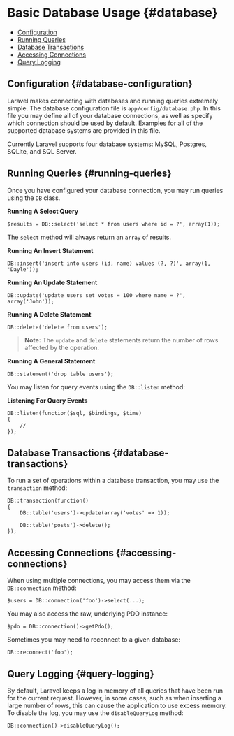 # Basic Database Usage {#database}

- [Configuration](#database-configuration)
- [Running Queries](#running-queries)
- [Database Transactions](#database-transactions)
- [Accessing Connections](#accessing-connections)
- [Query Logging](#query-logging)

## Configuration {#database-configuration}

Laravel makes connecting with databases and running queries extremely simple. The database configuration file is `app/config/database.php`. In this file you may define all of your database connections, as well as specify which connection should be used by default. Examples for all of the supported database systems are provided in this file.

Currently Laravel supports four database systems: MySQL, Postgres, SQLite, and SQL Server.

## Running Queries {#running-queries}

Once you have configured your database connection, you may run queries using the `DB` class.

**Running A Select Query**

	$results = DB::select('select * from users where id = ?', array(1));

The `select` method will always return an `array` of results.

**Running An Insert Statement**

	DB::insert('insert into users (id, name) values (?, ?)', array(1, 'Dayle'));

**Running An Update Statement**

	DB::update('update users set votes = 100 where name = ?', array('John'));

**Running A Delete Statement**

	DB::delete('delete from users');

> **Note:** The `update` and `delete` statements return the number of rows affected by the operation.

**Running A General Statement**

	DB::statement('drop table users');

You may listen for query events using the `DB::listen` method:

**Listening For Query Events**

	DB::listen(function($sql, $bindings, $time)
	{
		//
	});

## Database Transactions {#database-transactions}

To run a set of operations within a database transaction, you may use the `transaction` method:

	DB::transaction(function()
	{
		DB::table('users')->update(array('votes' => 1));

		DB::table('posts')->delete();
	});

## Accessing Connections {#accessing-connections}

When using multiple connections, you may access them via the `DB::connection` method:

	$users = DB::connection('foo')->select(...);

You may also access the raw, underlying PDO instance:

	$pdo = DB::connection()->getPdo();

Sometimes you may need to reconnect to a given database:

	DB::reconnect('foo');

## Query Logging {#query-logging}

By default, Laravel keeps a log in memory of all queries that have been run for the current request. However, in some cases, such as when inserting a large number of rows, this can cause the application to use excess memory. To disable the log, you may use the `disableQueryLog` method:

	DB::connection()->disableQueryLog();
